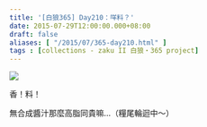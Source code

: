 ```yaml
---
title: '[白狼365] Day210：咩料？'
date: 2015-07-29T12:00:00.000+08:00
draft: false
aliases: [ "/2015/07/365-day210.html" ]
tags : [collections - zaku II 白狼・365 project]
---
```


[![](https://farm1.staticflickr.com/277/20108383131_0aa118978d_z.jpg)](https://farm1.staticflickr.com/277/20108383131_0aa118978d_z.jpg)

香！料！  
  
無合成醬汁那麼高脂同貴嘛...（糧尾輪迴中～）